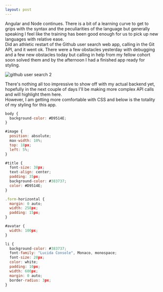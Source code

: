 ```yaml
---
layout: post
---
```

Angular and Node continues.  There is a bit of a learning curve to get to grips with the syntax and the peculiarities of the language but generally speaking I feel like the training has been good enough for us to pick up new languages with relative ease.  
Did an athletic restart of the Github user search web app, calling in the Git API, and it went ok.  There were a few obstacles yesterday with debugging and a few new obstacles today but calling in help from my fellow cohort soon solved them and by the afternoon I had a finished app ready for styling.  

![github user search 2]({{site.baseurl}}/images/week7_githubprofiles2.png)

<!--more-->

There's nothing all too impressive to show off with my actual backend yet, hopefully in the next couple of days I'll be making more complex API calls and will highlight them here.  
However, I am getting more comfortable with CSS and below is the totality of my styling for this app.

```javascript
body {
  background-color: #D9514E;
}

#image {
  position: absolute;
  max-width: 10%;
  top: 18px;
  left: 5%;
}

#title {
  font-size: 38px;
  text-align: center;
  padding: 35px;
  background-color: #383737;
  color: #D9514E;
}

.form-horizontal {
  margin: 0 auto;
  width: 258px;
  padding: 15px;
}

#avatar {
  width: 100px;
}

li {
  background-color: #383737;
  font-family: "Lucida Console", Monaco, monospace;
  font-size: 20px;
  color: white;
  padding: 10px;
  width: 600px;
  margin: 0 auto;
  border-radius: 3px;
}
```
